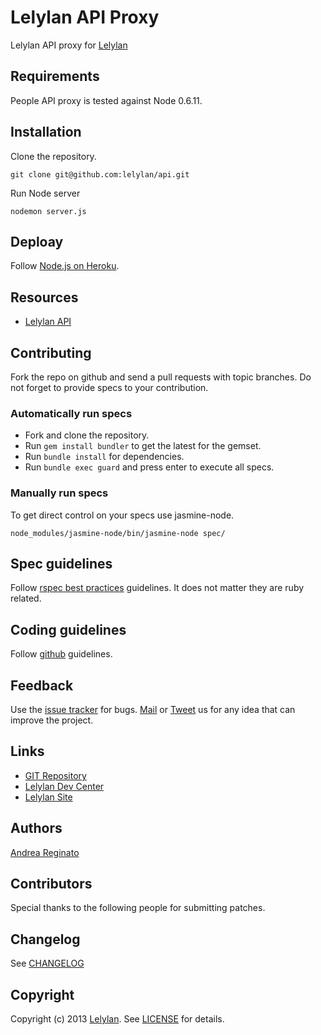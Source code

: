 # Lelylan API Proxy

Lelylan API proxy for [Lelylan](http://dev.lelylan.com)


## Requirements

People API proxy is tested against Node 0.6.11.


## Installation

Clone the repository.

    git clone git@github.com:lelylan/api.git

Run Node server

    nodemon server.js

## Deploay

Follow [Node.js on Heroku](https://devcenter.heroku.com/articles/nodejs).

## Resources

* [Lelylan API](http://dev.lelylan.com)


## Contributing

Fork the repo on github and send a pull requests with topic branches. Do not forget to 
provide specs to your contribution.


### Automatically run specs

* Fork and clone the repository.
* Run `gem install bundler` to get the latest for the gemset.
* Run `bundle install` for dependencies.
* Run `bundle exec guard` and press enter to execute all specs.

### Manually run specs

To get direct control on your specs use jasmine-node.
  
    node_modules/jasmine-node/bin/jasmine-node spec/

## Spec guidelines

Follow [rspec best practices](https://docs.google.com/document/d/1gi00-wwPaLk5VvoAJhBVNh9Htw4Rwmj-Ut88T4M2MwI/edit?hl=en#) guidelines. It does not matter they are ruby related.

## Coding guidelines

Follow [github](https://github.com/styleguide/) guidelines.


## Feedback

Use the [issue tracker](http://github.com/lelylan/api/issues) for bugs.
[Mail](mailto:touch@lelylan.com) or [Tweet](http://twitter.com/lelylan) us for any idea that can improve the project.


## Links 

* [GIT Repository](http://github.com/lelylan/api)
* [Lelylan Dev Center](http://dev.lelylan.com)
* [Lelylan Site](http://lelylan.com)


## Authors

[Andrea Reginato](http://twitter.com/andreareginato)


## Contributors

Special thanks to the following people for submitting patches.


## Changelog

See [CHANGELOG](api/blob/master/CHANGELOG.md)


## Copyright

Copyright (c) 2013 [Lelylan](http://lelylan.com). See [LICENSE](api/blob/master/LICENSE.md) for details.

